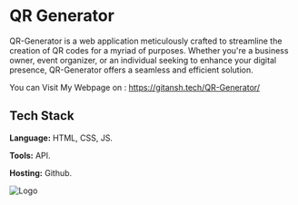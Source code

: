 # QR Generator
QR-Generator is a web application meticulously crafted to streamline the creation of QR codes for a myriad of purposes. Whether you're a business owner, event organizer, or an individual seeking to enhance your digital presence, QR-Generator offers a seamless and efficient solution.

You can Visit My Webpage on : https://gitansh.tech/QR-Generator/


## Tech Stack

**Language:** HTML, CSS, JS.

**Tools:** API.

**Hosting:** Github.


![Logo](https://codingartistweb.com/wp-content/uploads/2022/11/QR-Generator-01.png)

